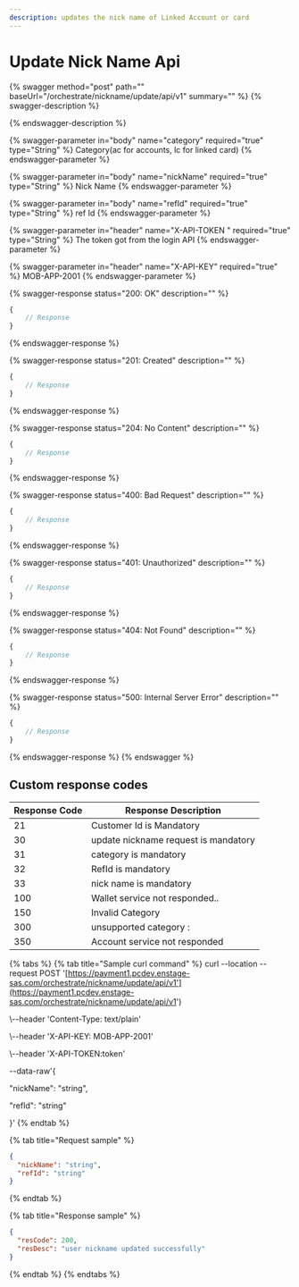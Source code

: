 ```yaml
---
description: updates the nick name of Linked Account or card
---
```


# Update Nick Name Api

{% swagger method="post" path="" baseUrl="<domain>/orchestrate/nickname/update/api/v1" summary="" %}
{% swagger-description %}

{% endswagger-description %}

{% swagger-parameter in="body" name="category" required="true" type="String" %}
Category(ac for accounts, lc for linked card)
{% endswagger-parameter %}

{% swagger-parameter in="body" name="nickName" required="true" type="String" %}
​Nick Name
{% endswagger-parameter %}

{% swagger-parameter in="body" name="refId" required="true" type="String" %}
ref Id
{% endswagger-parameter %}

{% swagger-parameter in="header" name="X-API-TOKEN  " required="true" type="String" %}
​The token got from the login API
{% endswagger-parameter %}

{% swagger-parameter in="header" name="X-API-KEY" required="true" %}
MOB-APP-2001
{% endswagger-parameter %}

{% swagger-response status="200: OK" description="" %}
```javascript
{
    // Response
}
```
{% endswagger-response %}

{% swagger-response status="201: Created" description="" %}
```javascript
{
    // Response
}
```
{% endswagger-response %}

{% swagger-response status="204: No Content" description="" %}
```javascript
{
    // Response
}
```
{% endswagger-response %}

{% swagger-response status="400: Bad Request" description="" %}
```javascript
{
    // Response
}
```
{% endswagger-response %}

{% swagger-response status="401: Unauthorized" description="" %}
```javascript
{
    // Response
}
```
{% endswagger-response %}

{% swagger-response status="404: Not Found" description="" %}
```javascript
{
    // Response
}
```
{% endswagger-response %}

{% swagger-response status="500: Internal Server Error" description="" %}
```javascript
{
    // Response
}
```
{% endswagger-response %}
{% endswagger %}

## Custom response codes

| Response Code | Response Description                  |
| ------------- | ------------------------------------- |
| 21            | Customer Id is Mandatory              |
| ​30           | ​update nickname request is mandatory |
| ​31           | category is mandatory                 |
| 32            | ​RefId is mandatory                   |
| 33            | ​nick name is mandatory               |
| 100           | Wallet service not responded..        |
| 150           | Invalid Category                      |
| 300           | ​unsupported category :               |
| 350           | Account service not responded         |

{% tabs %}
{% tab title="Sample curl command" %}
​curl --location --request POST '[https://payment1.pcdev.enstage-sas.com/orchestrate/nickname/update/api/v1'](https://payment1.pcdev.enstage-sas.com/orchestrate/nickname/update/api/v1')

\\--header 'Content-Type: text/plain'

\\--header 'X-API-KEY: MOB-APP-2001'

\\--header 'X-API-TOKEN:token'

\--data-raw'{

"nickName": "string",

"refId": "string"

}'
{% endtab %}

{% tab title="Request sample" %}
```json
{
  "nickName": "string",
  "refId": "string"
}
```
{% endtab %}

{% tab title="Response sample" %}
```json
{
  "resCode": 200,
  "resDesc": "user nickname updated successfully"
}
```
{% endtab %}
{% endtabs %}

